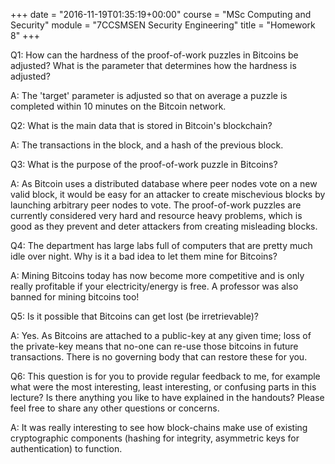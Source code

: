 +++
date = "2016-11-19T01:35:19+00:00"
course = "MSc Computing and Security"
module = "7CCSMSEN Security Engineering"
title = "Homework 8"
+++

Q1: How can the hardness of the proof-of-work puzzles in Bitcoins be adjusted? What is the parameter that determines how the hardness is adjusted?

A: The 'target' parameter is adjusted so that on average a puzzle is completed within 10 minutes on the Bitcoin network.


Q2: What is the main data that is stored in Bitcoin's blockchain?

A: The transactions in the block, and a hash of the previous block.


Q3: What is the purpose of the proof-of-work puzzle in Bitcoins?

A: As Bitcoin uses a distributed database where peer nodes vote on a new valid block, it would be easy for an attacker to create mischevious blocks by launching arbitrary peer nodes to vote. The proof-of-work puzzles are currently considered very hard and resource heavy problems, which is good as they prevent and deter attackers from creating misleading blocks.


Q4: The department has large labs full of computers that are pretty much idle over night. Why is it a bad idea to let them mine for Bitcoins?

A: Mining Bitcoins today has now become more competitive and is only really profitable if your electricity/energy is free. A professor was also banned for mining bitcoins too!


Q5: Is it possible that Bitcoins can get lost (be irretrievable)?

A: Yes. As Bitcoins are attached to a public-key at any given time; loss of the private-key means that no-one can re-use those bitcoins in future transactions. There is no governing body that can restore these for you.


Q6: This question is for you to provide regular feedback to me, for example what were the most interesting, least interesting, or confusing parts in this lecture? Is there anything you like to have explained in the handouts? Please feel free to share any other questions or concerns.

A: It was really interesting to see how block-chains make use of existing cryptographic components (hashing for integrity, asymmetric keys for authentication) to function.
